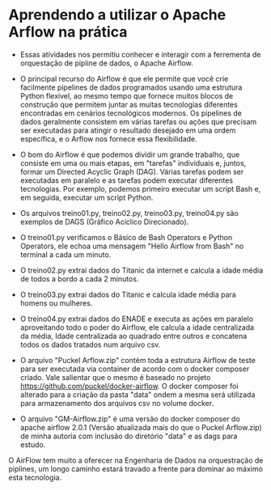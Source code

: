 # Aprendendo a utilizar o Apache Arflow na prática

- Essas atividades nos permitiu conhecer e interagir com a ferrementa de orquestação de pipline de dados, o Apache Airflow. 

- O principal recurso do Airflow é que ele permite que você crie facilmente pipelines de dados programados usando uma estrutura Python flexível, ao mesmo tempo que fornece muitos blocos de construção que permitem juntar as muitas tecnologias diferentes encontradas em cenários tecnológicos modernos. Os pipelines de dados geralmente consistem em várias tarefas ou ações que precisam ser executadas para atingir o resultado desejado em uma ordem específica, e o Arflow nos fornece essa flexibilidade.

- O bom do Airflow é que podemos dividir um grande trabalho, que consiste em uma ou mais etapas, em "tarefas" individuais e, juntos, formar um Directed Acyclic Graph (DAG). Várias tarefas podem ser executadas em paralelo e as tarefas podem executar diferentes tecnologias. Por exemplo, podemos primeiro executar um script Bash e, em seguida, executar um script Python.

- Os arquivos treino01.py, treino02.py, treino03.py, treino04.py são exemplos de DAGS (Gráfico Acíclico Direcionado). 

- O treino01.py verificamos o Básico de Bash Operators e Python Operators, ele echoa uma mensagem "Hello Airflow from Bash" no terminal a cada um minuto.

- O treino02.py extrai dados do Titanic da internet e calcula a idade média de todos a bordo a cada 2 minutos.

- O treino03.py extrai dados do Titanic e calcula idade média para homens ou mulheres.

- O treino04.py extrai dados do ENADE e executa as ações em paralelo aproveitando todo o poder do Airflow, ele calcula a idade centralizada da média, Idade centralizada ao quadrado entre outros e concatena todos os dados tratados num arquivo csv.

- O arquivo "Puckel Arflow.zip" contém toda a estrutura Airflow de teste para ser executada via container de acordo com o docker composer criado. Vale salientar que o mesmo é baseado no projeto https://github.com/puckel/docker-airflow. O docker composer foi alterado para a criação da pasta "data" ondem a mesma será utilizada para armazenamento dos arquivos csv no volume docker.

- O arquivo "GM-Airflow.zip" é uma versão do docker composer do apache airflow 2.0.1 (Versão atualizada mais do que o Puckel Arflow.zip) de minha autoria com inclusão do diretório "data" e as dags para estudo.

O AirFlow tem muito a oferecer na Engenharia de Dados na orquestração de piplines, um longo caminho estará travado a frente para dominar ao máximo esta tecnologia.
